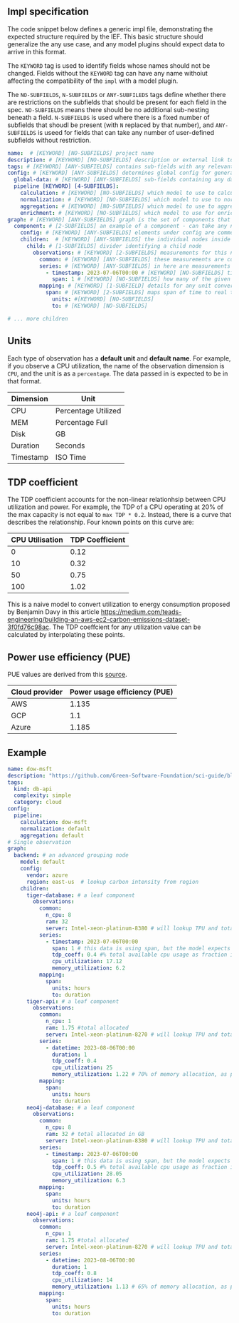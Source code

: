 ## Impl specification

The code snippet below defines a generic impl file, demonstrating the expected structure required by the IEF. This basic structure should generalize the any use case, and any model plugins should expect data to arrive in this format.

The `KEYWORD` tag is used to identify fields whose names should not be changed. Fields without the `KEYWORD` tag can have any name withoiut affecting the compatibility of the `impl` with a model plugin.

The `NO-SUBFIELDS`, `N-SUBFIELDS` or `ANY-SUBFILEDS` tags define whether there are restrictions on the subfields that should be present for each field in the spec. `NO-SUBFIELDS` means there should be no additional sub-nesting beneath a field. `N-SUBFIELDS` is used where there is a fixed number of subfields that shoudl be present (with `N` replaced by that number), and `ANY-SUBFIELDS` is useed for fields that can take any number of user-defined subfields without restriction.

```yaml
name:  # [KEYWORD] [NO-SUBFIELDS] project name
description: # [KEYWORD] [NO-SUBFIELDS] description or external link to project site/docs 
tags: # [KEYWORD] [ANY-SUBFIELDS] contains sub-fields with any relevant topic tags
config: # [KEYWORD] [ANY-SUBFIELDS] determines global config for generating energy calcs that apply to all nodes 
  global-data: # [KEYWORD] [ANY-SUBFIELDS] sub-fields containing any data that is common across the entire graph
  pipeline [KEYWORD] [4-SUBFIELDS]:
    calculation: # [KEYWORD] [NO-SUBFIELDS] which model to use to calculate energy/carbon
    normalization: # [KEYWORD] [NO-SUBFIELDS] which model to use to normalize over time
    aggregation: # [KEYWORD] [NO-SUBFIELDS] which model to use to aggregate data
    enrichment: # [KEYWORD] [NO-SUBFIELDS] which model to use for enrichment
graph: # [KEYWORD] [ANY-SUBFIELDS] graph is the set of components that make up the system under examination.
  component: # [2-SUBFIELDS] an example of a component - can take any name
    config: # [KEYWORD] [ANY-SUBFIELDS] elements under config are common to all children for this graph component
    children:  # [KEYWORD] [ANY-SUBFIELDS] the individual nodes inside this component
      child: # [1-SUBFIELDS] divider identifying a child node
        observations: # [KEYWORD] [2-SUBFIELDS] measurements for this node
          common: # [KEYWORD] [ANY-SUBFIELDS] these measurements are common across all timeseries elements for this child
          series: # [KEYWORD] [ANY-SUBFIELDS] in here are measurements at specific times - can be any number of these per child
            - timestamp: 2023-07-06T00:00 # [KEYWORD] [NO-SUBFIELDS] time when measurement occurred
              span: 1 # [KEYWORD] [NO-SUBFIELDS] how many of the given time units does each observation represent?
          mapping: # [KEYWORD] [1-SUBFIELD] details for any unit conversions required
            span: # [KEYWORD] [2-SUBFIELDS] maps span of time to real time units
              units: #[KEYWORD] [NO-SUBFIELDS]
              to: # [KEYWORD] [NO-SUBFIELDS]

# ... more children 
```

## Units

Each type of observation has a **default unit** and **default name**. For example, if you observe a CPU utilization, the name of the observation dimension is `CPU`, and the unit is as a `percentage`. The data passed in is expected to be in that format.

| Dimension | Unit                |
| --------- | ------------------- |
| CPU       | Percentage Utilized |
| MEM       | Percentage Full     |
| Disk      | GB                  |
| Duration  | Seconds             |
| Timestamp | ISO Time            |



## TDP coefficient

The TDP coefficient accounts for the non-linear relationhsip between CPU utilization and power. For example, the TDP of a CPU operating at 20% of the max capacity is not equal to `max TDP * 0.2`. Instead, there is a curve that describes the relationship. Four known points on this curve are:

| CPU Utilisation | TDP Coefficient |
| --------------- | --------------- |
| 0               | 0.12            |
| 10              | 0.32            |
| 50              | 0.75            |
| 100             | 1.02            |

This is a naive model to convert utilization to energy consumption proposed by Benjamin Davy in this article https://medium.com/teads-engineering/building-an-aws-ec2-carbon-emissions-dataset-3f0fd76c98ac. The TDP coeffcient for any utilization value can be calculated by interpolating these points.


## Power use efficiency (PUE)

PUE values are derived from this [source](https://github.com/cloud-carbon-footprint/cloud-carbon-footprint/blob/e48c659f6dafc8b783e570053024f28b88aafc79/microsite/docs/Methodology.md#power-usage-effectiveness).

| Cloud provider | Power usage efficiency (PUE) |
| -------------- | ---------------------------- |
| AWS            | 1.135                        |
| GCP            | 1.1                          |
| Azure          | 1.185                        |





## Example

```yaml
name: dow-msft
description: "https://github.com/Green-Software-Foundation/sci-guide/blob/dev/use-case-submissions/dow-msft-Graph-DB.md"
tags:
  kind: db-api
  complexity: simple
  category: cloud
config:
  pipeline:
    calculation: dow-msft
    normalization: default
    aggregation: default
# Single observation
graph:
  backend: # an advanced grouping node
    model: default  
    config: 
      vendor: azure
      region: east-us  # lookup carbon intensity from region
    children: 
      tiger-database: # a leaf component
        observations: 
          common:
            n_cpu: 8
            ram: 32
            server: Intel-xeon-platinum-8380 # will lookup TPU and total embodied coefficients from model name
          series:
            - timestamp: 2023-07-06T00:00
              span: 1 # this data is using span, but the model expects duration
              tdp_coeff: 0.4 #% total available cpu usage as fraction in range 0-1
              cpu_utilization: 17.12
              memory_utilization: 6.2
          mapping:
            span:
              units: hours
              to: duration
      tiger-api: # a leaf component
        observations: 
          common:
            n_cpu: 1
            ram: 1.75 #total allocated
            server: Intel-xeon-platinum-8270 # will lookup TPU and total embodied coefficients from model name
          series:      
            - datetime: 2023-08-06T00:00
              duration: 1
              tdp_coeff: 0.4
              cpu_utilization: 25
              memory_utilization: 1.22 # 70% of memory allocation, as per docs
          mapping:
            span:
              units: hours
              to: duration
      neo4j-database: # a leaf component
        observations: 
          common:
            n_cpu: 8
            ram: 32 # total allocated in GB
            server: Intel-xeon-platinum-8380 # will lookup TPU and total embodied coefficients from model name
          series:
            - timestamp: 2023-07-06T00:00
              span: 1 # this data is using span, but the model expects duration
              tdp_coeff: 0.5 #% total available cpu usage as fraction in range 0-1
              cpu_utilization: 28.05
              memory_utilization: 6.3
          mapping:
            span:
              units: hours
              to: duration
      neo4j-api: # a leaf component
        observations: 
          common:
            n_cpu: 1
            ram: 1.75 #total allocated
            server: Intel-xeon-platinum-8270 # will lookup TPU and total embodied coefficients from model name
          series:      
            - datetime: 2023-08-06T00:00
              duration: 1
              tdp_coeff: 0.8
              cpu_utilization: 14
              memory_utilization: 1.13 # 65% of memory allocation, as per docs
          mapping:
            span:
              units: hours
              to: duration

```